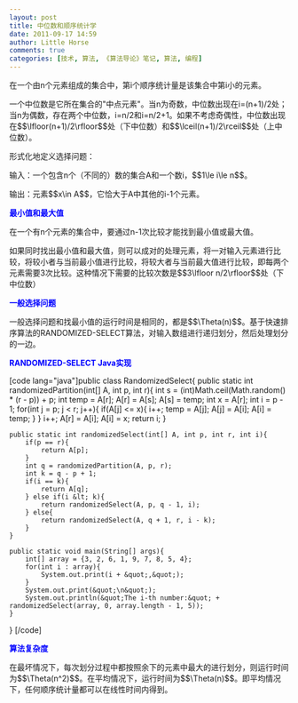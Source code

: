 ```yaml
---
layout: post
title: 中位数和顺序统计学
date: 2011-09-17 14:59
author: Little Horse
comments: true
categories: [技术, 算法, 《算法导论》笔记, 算法, 编程]
---
```

<p>在一个由n个元素组成的集合中，第i个顺序统计量是该集合中第i小的元素。
</p><p>一个中位数是它所在集合的"中点元素"。当n为奇数，中位数出现在i=(n+1)/2处；当n为偶数，存在两个中位数，i=n/2和i=n/2+1。如果不考虑奇偶性，中位数出现在$$\lfloor(n+1)/2\rfloor$$处（下中位数）和$$\lceil(n+1)/2\rceil$$处（上中位数）。
</p><p>形式化地定义选择问题：
</p><p>输入：一个包含n个（不同的）数的集合A和一个数i，$$1\le i\le n$$。
</p><p>输出：元素$$x\in A$$，它恰大于A中其他的i-1个元素。
</p><p><span style="color:blue"><strong>最小值和最大值</strong>
		</span></p><p>在一个有n个元素的集合中，要通过n-1次比较才能找到最小值或最大值。
</p><p>如果同时找出最小值和最大值，则可以成对的处理元素，将一对输入元素进行比较，将较小者与当前最小值进行比较，将较大者与当前最大值进行比较，即每两个元素需要3次比较。这种情况下需要的比较次数是$$3\lfloor n/2\rfloor$$处（下中位数）
</p><p><span style="color:blue"><strong>一般选择问题</strong>
		</span></p><p>一般选择问题和找最小值的运行时间是相同的，都是$$\Theta(n)$$。基于快速排序算法的RANDOMIZED-SELECT算法，对输入数组进行递归划分，然后处理划分的一边。
</p><p><span style="color:blue"><strong>RANDOMIZED-SELECT Java实现
</strong></span></p>
[code lang="java"]public class RandomizedSelect{
	public static int randomizedPartition(int[] A, int p, int r){
		int s = (int)Math.ceil(Math.random() * (r - p)) + p;
		int temp = A[r];
		A[r] = A[s];
		A[s] = temp;
		int x = A[r];
		int i = p - 1;
		for(int j = p; j &lt; r; j++){
			if(A[j] &lt;= x){
				i++;
				temp = A[j];
				A[j] = A[i];
				A[i] = temp;
			}
		}
		i++;
		A[r] = A[i];
		A[i] = x;
		return i;
	}
	
	public static int randomizedSelect(int[] A, int p, int r, int i){
		if(p == r){
			return A[p];
		}
		int q = randomizedPartition(A, p, r);
		int k = q - p + 1;
		if(i == k){
			return A[q];
		} else if(i &lt; k){
			return randomizedSelect(A, p, q - 1, i);
		} else{
			return randomizedSelect(A, q + 1, r, i - k);
		}
	}
	
	public static void main(String[] args){
		int[] array = {3, 2, 6, 1, 9, 7, 8, 5, 4};
		for(int i : array){
			System.out.print(i + &quot;,&quot;);
		}
		System.out.print(&quot;\n&quot;);
		System.out.println(&quot;The i-th number:&quot; + randomizedSelect(array, 0, array.length - 1, 5));
	}
}
[/code]
<p><span style="color:blue"><strong>算法复杂度</strong><span style="font-family:宋体">
			</span></span></p><p>在最坏情况下，每次划分过程中都按照余下的元素中最大的进行划分，则运行时间为$$\Theta(n^2)$$。在平均情况下，运行时间为$$\Theta(n)$$。即平均情况下，任何顺序统计量都可以在线性时间内得到。
</p><p><span style="font-size:10pt"> 
</span> </p>
